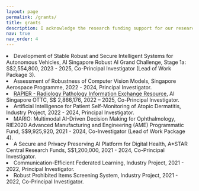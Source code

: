 ```yaml
---
layout: page
permalink: /grants/
title: grants
description: I acknowledge the research funding support for our research from the following grants
nav: true
nav_order: 4
---
```


<li>Development of Stable Robust and Secure Intelligent Systems for Autonomous Vehicles, AI Singapore Robust AI Grand Challenge, Stage 1a: S$2,554,800, 2023 - 2025, Co-Principal Investigator (Lead of Work Package 3).</li>

<li>Assessment of Robustness of Computer Vision Models, Singapore Aerospace Programme, 2022 - 2024, Principal Investigator.</li>

<li><a href="https://aisingapore.org/ottc-call-awardees/rapier-radiology-pathology-information-exchange-resource/">RAPIER - Radiology Pathology Information Exchange Resource</a>, AI Singapore OTTC, S$ 2,866,176, 2022 – 2025, Co-Principal Investigator.</li>

<li>Artificial Intelligence for Patient Self-Monitoring of Atopic Dermatitis, Industry Project, 2022 - 2024, Principal Investigator.</li>

<li>MARIO: Multimodal AI-Driven Decision Making for Ophthalmology, RIE2020 Advanced Manufacturing and Engineering (AME) Programmatic Fund, S$9,925,920, 2021 - 2024, Co-Investigator (Lead of Work Package 4).</li>

<li>A Secure and Privacy Preserving AI Platform for Digital Health, A*STAR Central Research Funds, S$1,200,000, 2021 - 2024, Co-Principal Investigator.</li>

<li>Communication-Efficient Federated Learning, Industry Project, 2021 - 2022, Principal Investigator.</li>

<li>Robust Prohibited Items Screening System, Industry Project, 2021 - 2022, Co-Principal Investigator.</li>
